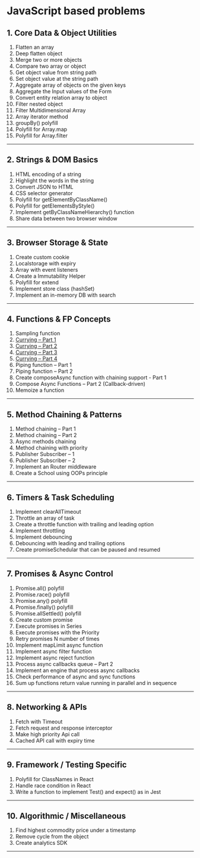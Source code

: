 # JavaScript based problems

## 1. Core Data & Object Utilities
1. Flatten an array  
2. Deep flatten object  
3. Merge two or more objects  
4. Compare two array or object  
5. Get object value from string path  
6. Set object value at the string path  
7. Aggregate array of objects on the given keys  
8. Aggregate the Input values of the Form  
9. Convert entity relation array to object  
10. Filter nested object  
11. Filter Multidimensional Array  
12. Array iterator method  
13. groupBy() polyfill  
14. Polyfill for Array.map  
15. Polyfill for Array.filter  

---

## 2. Strings & DOM Basics
1. HTML encoding of a string  
2. Highlight the words in the string  
3. Convert JSON to HTML  
4. CSS selector generator  
5. Polyfill for getElementByClassName()  
6. Polyfill for getElementsByStyle()  
7. Implement getByClassNameHierarchy() function  
8. Share data between two browser window  

---

## 3. Browser Storage & State
1. Create custom cookie  
2. Localstorage with expiry  
3. Array with event listeners  
4. Create a Immutability Helper  
5. Polyfill for extend  
6. Implement store class (hashSet)  
7. Implement an in-memory DB with search  

---

## 4. Functions & FP Concepts
1. Sampling function  
2. [Currying – Part 1](https://github.com/amanyerpude/frontend/blob/93011f682c10dbe51a73e22986ca0048c1e22476/Learners_Bucket/01_JavaScript_based_problems/04_Functions_%26_FP_Concepts/02_Currying_Part_01.md)  
3. [Currying – Part 2](https://github.com/amanyerpude/frontend/blob/93011f682c10dbe51a73e22986ca0048c1e22476/Learners_Bucket/01_JavaScript_based_problems/04_Functions_%26_FP_Concepts/03_Currying_Part_02.md)  
4. [Currying – Part 3](https://github.com/amanyerpude/frontend/blob/93011f682c10dbe51a73e22986ca0048c1e22476/Learners_Bucket/01_JavaScript_based_problems/04_Functions_%26_FP_Concepts/04_Currying_Part_03.md)  
5. [Currying – Part 4](https://github.com/amanyerpude/frontend/blob/93011f682c10dbe51a73e22986ca0048c1e22476/Learners_Bucket/01_JavaScript_based_problems/04_Functions_%26_FP_Concepts/05_Currying_Part_04.md)  
6. Piping function – Part 1  
7. Piping function – Part 2  
8. Create composeAsync function with chaining support - Part 1
9. Compose Async Functions – Part 2 (Callback-driven)
10. Memoize a function  

---

## 5. Method Chaining & Patterns
1. Method chaining – Part 1  
2. Method chaining – Part 2  
3. Async methods chaining  
4. Method chaining with priority  
5. Publisher Subscriber – 1  
6. Publisher Subscriber – 2  
7. Implement an Router middleware  
8. Create a School using OOPs principle  

---

## 6. Timers & Task Scheduling
1. Implement clearAllTimeout  
2. Throttle an array of task  
3. Create a throttle function with trailing and leading option  
4. Implement throttling  
5. Implement debouncing  
6. Debouncing with leading and trailing options  
7. Create promiseSchedular that can be paused and resumed  

---

## 7. Promises & Async Control
1. Promise.all() polyfill  
2. Promise.race() polyfill  
3. Promise.any() polyfill  
4. Promise.finally() polyfill  
5. Promise.allSettled() polyfill  
6. Create custom promise  
7. Execute promises in Series  
8. Execute promises with the Priority  
9. Retry promises N number of times  
10. Implement mapLimit async function  
11. Implement async filter function  
12. Implement async reject function  
13. Process async callbacks queue – Part 2  
14. Implement an engine that process async callbacks  
15. Check performance of async and sync functions  
16. Sum up functions return value running in parallel and in sequence  

---

## 8. Networking & APIs
1. Fetch with Timeout  
2. Fetch request and response interceptor  
3. Make high priority Api call  
4. Cached API call with expiry time  

---

## 9. Framework / Testing Specific
1. Polyfill for ClassNames in React  
2. Handle race condition in React  
3. Write a function to implement Test() and expect() as in Jest  

---

## 10. Algorithmic / Miscellaneous
1. Find highest commodity price under a timestamp  
2. Remove cycle from the object  
3. Create analytics SDK  

---
